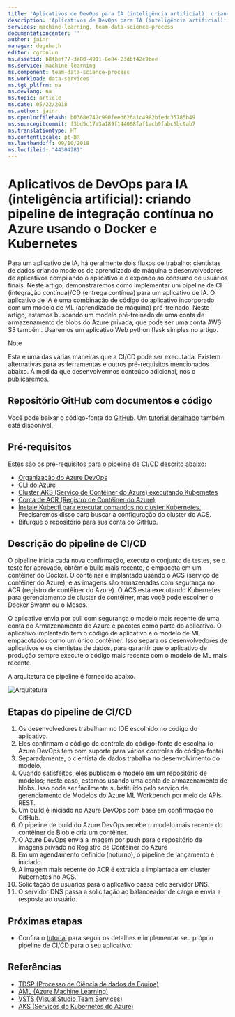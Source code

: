 ```yaml
---
title: 'Aplicativos de DevOps para IA (inteligência artificial): criando pipeline de integração contínua no Azure usando aplicativo Docker, Kubernetes e Python Flask'
description: 'Aplicativos de DevOps para IA (inteligência artificial): criando pipeline de integração contínua no Azure usando Docker e Kubernetes'
services: machine-learning, team-data-science-process
documentationcenter: ''
author: jainr
manager: deguhath
editor: cgronlun
ms.assetid: b8fbef77-3e80-4911-8e84-23dbf42c9bee
ms.service: machine-learning
ms.component: team-data-science-process
ms.workload: data-services
ms.tgt_pltfrm: na
ms.devlang: na
ms.topic: article
ms.date: 05/22/2018
ms.author: jainr
ms.openlocfilehash: b0368e742c990feed626a1c4982bfedc35785b49
ms.sourcegitcommit: f3bd5c17a3a189f144008faf1acb9fabc5bc9ab7
ms.translationtype: HT
ms.contentlocale: pt-BR
ms.lasthandoff: 09/10/2018
ms.locfileid: "44304281"
---
```

# <a name="devops-for-artificial-intelligence-ai-applications-creating-continuous-integration-pipeline-on-azure-using-docker-and-kubernetes"></a>Aplicativos de DevOps para IA (inteligência artificial): criando pipeline de integração contínua no Azure usando o Docker e Kubernetes
Para um aplicativo de IA, há geralmente dois fluxos de trabalho: cientistas de dados criando modelos de aprendizado de máquina e desenvolvedores de aplicativos compilando o aplicativo e o expondo ao consumo de usuários finais. Neste artigo, demonstraremos como implementar um pipeline de CI (integração contínua)/CD (entrega contínua) para um aplicativo de IA. O aplicativo de IA é uma combinação de código do aplicativo incorporado com um modelo de ML (aprendizado de máquina) pré-treinado. Neste artigo, estamos buscando um modelo pré-treinado de uma conta de armazenamento de blobs do Azure privada, que pode ser uma conta AWS S3 também. Usaremos um aplicativo Web python flask simples no artigo.

> [!NOTE]
> Esta é uma das várias maneiras que a CI/CD pode ser executada. Existem alternativas para as ferramentas e outros pré-requisitos mencionados abaixo. À medida que desenvolvermos conteúdo adicional, nós o publicaremos.
>
>

## <a name="github-repository-with-document-and-code"></a>Repositório GitHub com documentos e código
Você pode baixar o código-fonte do [GitHub](https://github.com/Azure/DevOps-For-AI-Apps). Um [tutorial detalhado](https://github.com/Azure/DevOps-For-AI-Apps/blob/master/Tutorial.md) também está disponível.

## <a name="pre-requisites"></a>Pré-requisitos
Estes são os pré-requisitos para o pipeline de CI/CD descrito abaixo:
* [Organização do Azure DevOps](https://docs.microsoft.com/azure/devops/organizations/accounts/create-organization-msa-or-work-student)
* [CLI do Azure](https://docs.microsoft.com/cli/azure/install-azure-cli?view=azure-cli-latest)
* [Cluster AKS (Serviço de Contêiner do Azure) executando Kubernetes](https://docs.microsoft.com/azure/container-service/kubernetes/container-service-tutorial-kubernetes-deploy-cluster)
* [Conta de ACR (Registro de Contêiner do Azure)](https://docs.microsoft.com/azure/container-registry/container-registry-get-started-portal)
* [Instale Kubectl para executar comandos no cluster Kubernetes.](https://kubernetes.io/docs/tasks/tools/install-kubectl/) Precisaremos disso para buscar a configuração do cluster do ACS. 
* Bifurque o repositório para sua conta do GitHub.

## <a name="description-of-the-cicd-pipeline"></a>Descrição do pipeline de CI/CD
O pipeline inicia cada nova confirmação, executa o conjunto de testes, se o teste for aprovado, obtém o build mais recente, o empacota em um contêiner do Docker. O contêiner é implantado usando o ACS (serviço de contêiner do Azure), e as imagens são armazenadas com segurança no ACR (registro de contêiner do Azure). O ACS está executando Kubernetes para gerenciamento de cluster de contêiner, mas você pode escolher o Docker Swarm ou o Mesos.

O aplicativo envia por pull com segurança o modelo mais recente de uma conta do Armazenamento do Azure e pacotes como parte do aplicativo. O aplicativo implantado tem o código de aplicativo e o modelo de ML empacotados como um único contêiner. Isso separa os desenvolvedores de aplicativos e os cientistas de dados, para garantir que o aplicativo de produção sempre execute o código mais recente com o modelo de ML mais recente.

A arquitetura de pipeline é fornecida abaixo. 

![Arquitetura](./media/ci-cd-flask/Architecture.PNG?raw=true)

## <a name="steps-of-the-cicd-pipeline"></a>Etapas do pipeline de CI/CD
1. Os desenvolvedores trabalham no IDE escolhido no código do aplicativo.
2. Eles confirmam o código de controle do código-fonte de escolha (o Azure DevOps tem bom suporte para vários controles do código-fonte)
3. Separadamente, o cientista de dados trabalha no desenvolvimento do modelo.
4. Quando satisfeitos, eles publicam o modelo em um repositório de modelos; neste caso, estamos usando uma conta de armazenamento de blobs. Isso pode ser facilmente substituído pelo serviço de gerenciamento de Modelos do Azure ML Workbench por meio de APIs REST.
5. Um build é iniciado no Azure DevOps com base em confirmação no GitHub.
6. O pipeline de build do Azure DevOps recebe o modelo mais recente do contêiner de Blob e cria um contêiner.
7. O Azure DevOps envia a imagem por push para o repositório de imagens privado no Registro de Contêiner do Azure
8. Em um agendamento definido (noturno), o pipeline de lançamento é iniciado.
9. A imagem mais recente do ACR é extraída e implantada em cluster Kubernetes no ACS.
10. Solicitação de usuários para o aplicativo passa pelo servidor DNS.
11. O servidor DNS passa a solicitação ao balanceador de carga e envia a resposta ao usuário.

## <a name="next-steps"></a>Próximas etapas
* Confira o [tutorial](https://github.com/Azure/DevOps-For-AI-Apps/blob/master/Tutorial.md) para seguir os detalhes e implementar seu próprio pipeline de CI/CD para o seu aplicativo.

## <a name="references"></a>Referências
* [TDSP (Processo de Ciência de dados de Equipe)](https://aka.ms/tdsp)
* [AML (Azure Machine Learning)](https://docs.microsoft.com/azure/machine-learning/service/)
* [VSTS (Visual Studio Team Services)](https://www.visualstudio.com/vso/)
* [AKS (Serviços do Kubernetes do Azure)](https://docs.microsoft.com/azure/aks/intro-kubernetes)
